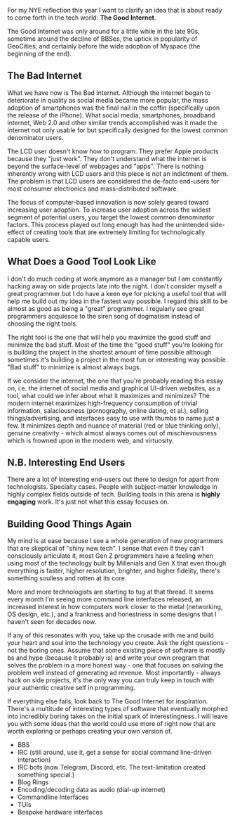 For my NYE reflection this year I want to clarify an idea that is about ready to
come forth in the tech world: **The Good Internet**.

The Good Internet was only around for a little while in the late 90s, sometime
around the decline of BBSes, the uptick in popularity of GeoCities, and
certainly before the wide adoption of Myspace (the beginning of the end).

## The Bad Internet

What we have now is The Bad Internet. Although the internet began to deteriorate
in quality as social media became more popular, the mass adoption of smartphones
was the final nail in the coffin (specifically upon the release of the iPhone).
What social media, smartphones, broadband internet, Web 2.0 and other similar
trends accomplished was it made the internet not only usable for but
specifically designed for the lowest common denominator users.

The LCD user doesn't know how to program. They prefer Apple products because
they "just work". They don't understand what the internet is beyond the
surface-level of webpages and "apps". There is nothing inherently wrong with LCD
users and this piece is not an indictment of them. The problem is that LCD users
are considered the de-facto end-users for most consumer electronics and
mass-distributed software.

The focus of computer-based innovation is now solely geared toward increasing
user adoption. To increase user adoption across the widest segment of potential
users, you target the lowest common denominator factors. This process played out
long enough has had the unintended side-effect of creating tools that are
extremely limiting for technologically capable users.

## What Does a Good Tool Look Like

I don't do much coding at work anymore as a manager but I am constantly hacking
away on side projects late into the night. I don't consider myself a great
programmer but I do have a keen eye for picking a useful tool that will help me
build out my idea in the fastest way possible. I regard this skill to be almost
as good as being a "great" programmer. I regularly see great programmers
acquiesce to the siren song of dogmatism instead of choosing the right tools.

The right tool is the one that will help you maximize the good stuff and
minimize the bad stuff. Most of the time the "good stuff" you're looking for is
building the project in the shortest amount of time possible although sometimes
it's building a project in the most fun or interesting way possible. "Bad stuff"
to minimize is almost always bugs.

If we consider the internet, the one that you're probably reading this essay on,
i.e. the internet of social media and graphical UI-driven websites, as a tool,
what could we infer about what it maximizes and minimizes? The modern internet
maximizes high-frequency consumption of trivial information, salaciousness
(pornography, online dating, et al.), selling things/advertising, and interfaces
easy to use with thumbs to name just a few. It minimizes depth and nuance of
material (red or blue thinking only), genuine creativity - which almost always
comes out of mischievousness which is frowned upon in the modern web, and
virtuosity.

## N.B. Interesting End Users

There are a lot of interesting end-users out there to design for apart from
technologists. Specialty cases. People with subject-matter knowledge in highly
complex fields outside of tech. Building tools in this arena is **highly
engaging** work. It's just not what this essay focuses on.

## Building Good Things Again

My mind is at ease because I see a whole generation of new programmers that are
skeptical of "shiny new tech". I sense that even if they can't consciously
articulate it, most Gen Z programmers have a feeling when using most of the
technology built by Millenials and Gen X that even though everything is faster,
higher resolution, brighter, and higher fidelity, there's something soulless and
rotten at its core.

More and more technologists are starting to tug at that thread. It seems every
month I'm seeing more command line interfaces released, an increased interest in
how computers work closer to the metal (networking, OS design, etc.), and a
frankness and honestness in some designs that I haven't seen for decades now.

If any of this resonates with you, take up the crusade with me and build your
heart and soul into the technology you create. Ask the right questions - not the
boring ones. Assume that some existing piece of software is mostly bs and hype
(because it probably is) and write your own program that solves the problem in a
more honest way - one that focuses on solving the problem well instead of
generating ad revenue. Most importantly - always hack on side projects, it's the
only way you can truly keep in touch with your authentic creative self in
programming.

If everything else fails, look back to The Good Internet for inspiration.
There's a multitude of interesting types of software that eventually morphed
into incredibly boring takes on the initial spark of interestingness. I will
leave you with some ideas that the world could use more of right now that are
worth exploring or perhaps creating your own version of.

- BBS
- IRC (still around, use it, get a sense for social command line-driven
  interaction)
- IRC bots (now Telegram, Discord, etc. The text-limitation created something
  special.)
- Blog Rings
- Encoding/decoding data as audio (dial-up internet)
- Commandline Interfaces
- TUIs
- Bespoke hardware interfaces

